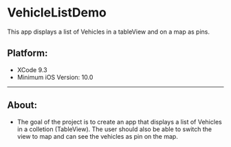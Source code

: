 # VehicleListDemo
This app displays a list of Vehicles in a tableView and on a map as pins.

## Platform:

* XCode 9.3
* Minimum iOS Version: 10.0

---
## About:

* The goal of the project is to create an app that displays a list of Vehicles in a colletion (TableView). The user should also be able to switch the view to map and can see the vehicles as pin on the map.
